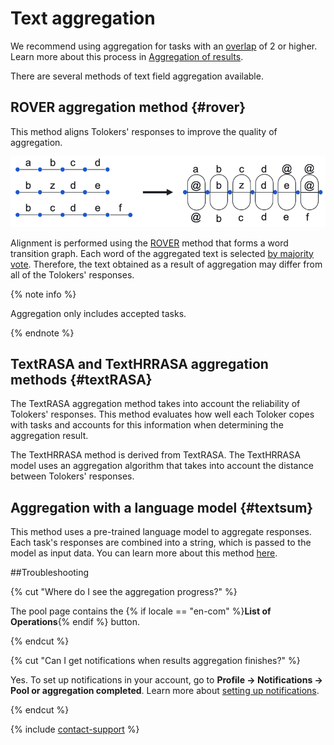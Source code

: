 # Text aggregation

We recommend using aggregation for tasks with an [overlap](../glossary.md#overlap) of 2 or higher. Learn more about this process in [Aggregation of results](result-aggregation.md).

There are several methods of text field aggregation available.

## ROVER aggregation method {#rover}

This method aligns Tolokers' responses to improve the quality of aggregation.

![](../_images/results/rover.png)

Alignment is performed using the [ROVER](https://doi.org/10.1109/ASRU.1997.659110) method that forms a word transition graph. Each word of the aggregated text is selected [by majority vote](result-aggregation-mv.md). Therefore, the text obtained as a result of aggregation may differ from all of the Tolokers' responses.

{% note info %}

Aggregation only includes accepted tasks.

{% endnote %}

## TextRASA and TextHRRASA aggregation methods {#textRASA}

The TextRASA aggregation method takes into account the reliability of Tolokers' responses. This method evaluates how well each Toloker copes with tasks and accounts for this information when determining the aggregation result.

The TextHRRASA method is derived from TextRASA. The TextHRRASA model uses an aggregation algorithm that takes into account the distance between Tolokers' responses.

## Aggregation with a language model {#textsum}

This method uses a pre-trained language model to aggregate responses. Each task's responses are combined into a string, which is passed to the model as input data. You can learn more about this method [here](https://datasets-benchmarks-proceedings.neurips.cc/paper/2021/hash/65ded5353c5ee48d0b7d48c591b8f430-Abstract-round1.html).

##Troubleshooting

{% cut "Where do I see the aggregation progress?" %}

The pool page contains the {% if locale == "en-com" %}**List of Operations**{% endif %} button.

{% endcut %}

{% cut "Can I get notifications when results aggregation finishes?" %}

Yes. To set up notifications in your account, go to **Profile → Notifications → Pool or aggregation completed**. Learn more about [setting up notifications](../concepts/result-aggregation.md).

{% endcut %}

{% include [contact-support](../_includes/contact-support-help.md) %}